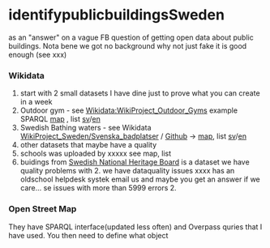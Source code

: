 # identifypublicbuildingsSweden

as an "answer" on a vague FB question of getting open data about public buildings. Nota bene we got no background why not just fake it is good enough (see xxx)

### Wikidata ###
1. start with 2 small datasets I have dine just to prove what you can create in a week
  1. Outdoor gym - see [Wikidata:WikiProject_Outdoor_Gyms](https://www.wikidata.org/wiki/Wikidata:WikiProject_Outdoor_Gyms) example SPARQL [map](https://w.wiki/3wJS) , list [sv](https://w.wiki/42mo)/[en](https://w.wiki/42mp)
  1. Swedish Bathing waters - see Wikidata [WikiProject_Sweden/Svenska_badplatser](https://www.wikidata.org/wiki/Wikidata:WikiProject_Sweden/Svenska_badplatser) / [Github](https://github.com/salgo60/Svenskabadplatser) -> [map](https://w.wiki/3$mk), list [sv](https://w.wiki/42mr)/[en](https://w.wiki/42mt)
2. other datasets that maybe have a quality
  2. schools was uploaded by xxxxx see map, list
  2. buidings from [Swedish National Heritage Board](https://en.wikipedia.org/wiki/Swedish_National_Heritage_Board) is a dataset we have quality problems with 
    2. we have dataquality issues xxxx has an oldschool helpdesk systek email us and maybe you get an answer if we care... se issues with more than 5999 errors
    2.

### Open Street Map ###
They have SPARQL interface(updated less often) and Overpass quries that I have used. You then need to define what object
